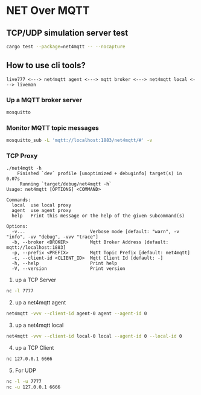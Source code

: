 # NET Over MQTT

## TCP/UDP simulation server test

```bash
cargo test --package=net4mqtt -- --nocapture
```

## How to use cli tools?

```
live777 <---> net4mqtt agent <---> mqtt broker <---> net4mqtt local <---> liveman
```

### Up a MQTT broker server

```bash
mosquitto
```

### Monitor MQTT topic messages

```bash
mosquitto_sub -L 'mqtt://localhost:1883/net4mqtt/#' -v
```

### TCP Proxy


```
./net4mqtt -h
    Finished `dev` profile [unoptimized + debuginfo] target(s) in 0.07s
     Running `target/debug/net4mqtt -h`
Usage: net4mqtt [OPTIONS] <COMMAND>

Commands:
  local  use local proxy
  agent  use agent proxy
  help   Print this message or the help of the given subcommand(s)

Options:
  -v...                        Verbose mode [default: "warn", -v "info", -vv "debug", -vvv "trace"]
  -b, --broker <BROKER>        Mqtt Broker Address [default: mqtt://localhost:1883]
  -p, --prefix <PREFIX>        Mqtt Topic Prefix [default: net4mqtt]
  -c, --client-id <CLIENT_ID>  Mqtt Client Id [default: -]
  -h, --help                   Print help
  -V, --version                Print version
```


1. up a TCP Server

```bash
nc -l 7777
```

2. up a net4mqtt agent

```bash
net4mqtt -vvv --client-id agent-0 agent --agent-id 0
```

3. up a net4mqtt local

```bash
net4mqtt -vvv --client-id local-0 local --agent-id 0 --local-id 0
```

4. up a TCP Client

```bash
nc 127.0.0.1 6666
```

5. For UDP

```bash
nc -l -u 7777
nc -u 127.0.0.1 6666
```

